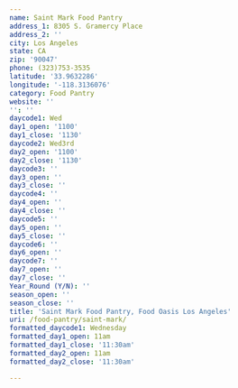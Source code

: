 ```yaml
---
name: Saint Mark Food Pantry
address_1: 8305 S. Gramercy Place
address_2: ''
city: Los Angeles
state: CA
zip: '90047'
phone: (323)753-3535
latitude: '33.9632286'
longitude: '-118.3136076'
category: Food Pantry
website: ''
'': ''
daycode1: Wed
day1_open: '1100'
day1_close: '1130'
daycode2: Wed3rd
day2_open: '1100'
day2_close: '1130'
daycode3: ''
day3_open: ''
day3_close: ''
daycode4: ''
day4_open: ''
day4_close: ''
daycode5: ''
day5_open: ''
day5_close: ''
daycode6: ''
day6_open: ''
daycode7: ''
day7_open: ''
day7_close: ''
Year_Round (Y/N): ''
season_open: ''
season_close: ''
title: 'Saint Mark Food Pantry, Food Oasis Los Angeles'
uri: /food-pantry/saint-mark/
formatted_daycode1: Wednesday
formatted_day1_open: 11am
formatted_day1_close: '11:30am'
formatted_day2_open: 11am
formatted_day2_close: '11:30am'

---
```

